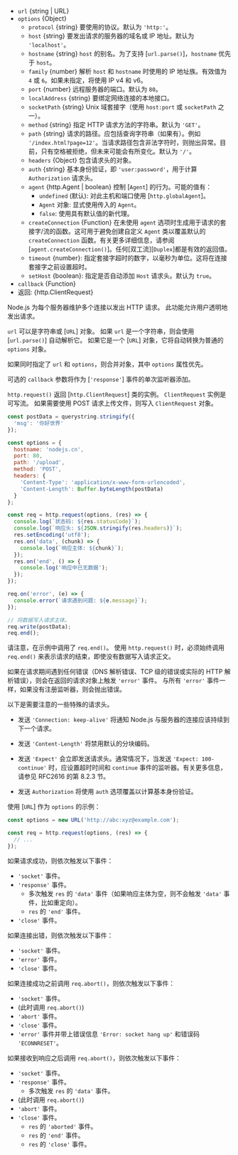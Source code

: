 <!-- YAML
added: v0.3.6
changes:
  - version: v10.9.0
    pr-url: https://github.com/nodejs/node/pull/21616
    description: The `url` parameter can now be passed along with a separate
                 `options` object.
  - version: v7.5.0
    pr-url: https://github.com/nodejs/node/pull/10638
    description: The `options` parameter can be a WHATWG `URL` object.
-->

* `url` {string | URL}
* `options` {Object}
  * `protocol` {string} 要使用的协议。默认为 `'http:'`。
  * `host` {string} 要发出请求的服务器的域名或 IP 地址。默认为 `'localhost'`。
  * `hostname` {string} `host` 的别名。为了支持 [`url.parse()`]，`hostname` 优先于 `host`。
  * `family` {number} 解析 `host` 和 `hostname` 时使用的 IP 地址族。有效值为 `4` 或 `6`。如果未指定，将使用 IP v4 和 v6。
  * `port` {number} 远程服务器的端口。默认为 `80`。
  * `localAddress` {string} 要绑定网络连接的本地接口。
  * `socketPath` {string} Unix 域套接字（使用 `host:port` 或 `socketPath` 之一）。
  * `method` {string} 指定 HTTP 请求方法的字符串。默认为 `'GET'`。
  * `path` {string} 请求的路径。应包括查询字符串（如果有）。例如 `'/index.html?page=12'`。当请求路径包含非法字符时，则抛出异常。目前，只有空格被拒绝，但未来可能会有所变化。默认为 `'/'`。
  * `headers` {Object} 包含请求头的对象。
  * `auth` {string} 基本身份验证，即 `'user:password'`，用于计算 `Authorization` 请求头。
  * `agent` {http.Agent | boolean} 控制 [`Agent`] 的行为。可能的值有：
    * `undefined` (默认): 对此主机和端口使用 [`http.globalAgent`]。
    * `Agent` 对象: 显式使用传入的 `Agent`。
    * `false`: 使用具有默认值的新代理。
  * `createConnection` {Function} 在未使用 `agent` 选项时生成用于请求的套接字/流的函数。这可用于避免创建自定义 `Agent` 类以覆盖默认的 `createConnection` 函数。有关更多详细信息，请参阅 [`agent.createConnection()`]。任何[双工流][`Duplex`]都是有效的返回值。
  * `timeout` {number}: 指定套接字超时的数字，以毫秒为单位。这将在连接套接字之前设置超时。
  * `setHost` {boolean}: 指定是否自动添加 `Host` 请求头。默认为 `true`。
* `callback` {Function}
* 返回: {http.ClientRequest}

Node.js 为每个服务器维护多个连接以发出 HTTP 请求。
此功能允许用户透明地发出请求。

`url` 可以是字符串或 [`URL`] 对象。
如果 `url` 是一个字符串，则会使用 [`url.parse()`] 自动解析它。
如果它是一个 [`URL`] 对象，它将自动转换为普通的 `options` 对象。

如果同时指定了 `url` 和 `options`，则合并对象，其中 `options` 属性优先。

可选的 `callback` 参数将作为 [`'response'`] 事件的单次监听器添加。

`http.request()` 返回 [`http.ClientRequest`] 类的实例。 
`ClientRequest` 实例是可写流。
如果需要使用 POST 请求上传文件，则写入 `ClientRequest` 对象。

```js
const postData = querystring.stringify({
  'msg': '你好世界'
});

const options = {
  hostname: 'nodejs.cn',
  port: 80,
  path: '/upload',
  method: 'POST',
  headers: {
    'Content-Type': 'application/x-www-form-urlencoded',
    'Content-Length': Buffer.byteLength(postData)
  }
};

const req = http.request(options, (res) => {
  console.log(`状态码: ${res.statusCode}`);
  console.log(`响应头: ${JSON.stringify(res.headers)}`);
  res.setEncoding('utf8');
  res.on('data', (chunk) => {
    console.log(`响应主体: ${chunk}`);
  });
  res.on('end', () => {
    console.log('响应中已无数据');
  });
});

req.on('error', (e) => {
  console.error(`请求遇到问题: ${e.message}`);
});

// 将数据写入请求主体。
req.write(postData);
req.end();
```

请注意，在示例中调用了 `req.end()`。
使用 `http.request()` 时，必须始终调用 `req.end()` 来表示请求的结束，即使没有数据写入请求正文。

如果在请求期间遇到任何错误（DNS 解析错误、TCP 级的错误或实际的 HTTP 解析错误），则会在返回的请求对象上触发 `'error'` 事件。
与所有 `'error'` 事件一样，如果没有注册监听器，则会抛出错误。

以下是需要注意的一些特殊的请求头。

* 发送 `'Connection: keep-alive'` 将通知 Node.js 与服务器的连接应该持续到下一个请求。

* 发送 `'Content-Length'` 将禁用默认的分块编码。

* 发送 `'Expect'` 会立即发送请求头。通常情况下，当发送 `'Expect: 100-continue'` 时，应设置超时时间和 `continue` 事件的监听器。有关更多信息，请参见 RFC2616 的第 8.2.3 节。

* 发送 `Authorization` 将使用 `auth` 选项覆盖以计算基本身份验证。

使用 [`URL`] 作为 `options` 的示例：

```js
const options = new URL('http://abc:xyz@example.com');

const req = http.request(options, (res) => {
  // ...
});
```

如果请求成功，则依次触发以下事件：

* `'socket'` 事件。
* `'response'` 事件。
  * 多次触发 `res` 的 `'data'` 事件（如果响应主体为空，则不会触发 `'data'` 事件，比如重定向）。
  * `res` 的 `'end'` 事件。
* `'close'` 事件。

如果连接出错，则依次触发以下事件：

* `'socket'` 事件。
* `'error'` 事件。
* `'close'` 事件。

如果连接成功之前调用 `req.abort()`，则依次触发以下事件：

* `'socket'` 事件。
* (此时调用 `req.abort()`)
* `'abort'` 事件。
* `'close'` 事件。
* `'error'` 事件并带上错误信息 `'Error: socket hang up'` 和错误码 `'ECONNRESET'`。

如果接收到响应之后调用 `req.abort()`，则依次触发以下事件：

* `'socket'` 事件。
* `'response'` 事件。
  * 多次触发 `res` 的 `'data'` 事件。
* (此时调用 `req.abort()`)
* `'abort'` 事件。
* `'close'` 事件。
  * `res` 的 `'aborted'` 事件。
  * `res` 的 `'end'` 事件。
  * `res` 的 `'close'` 事件。


